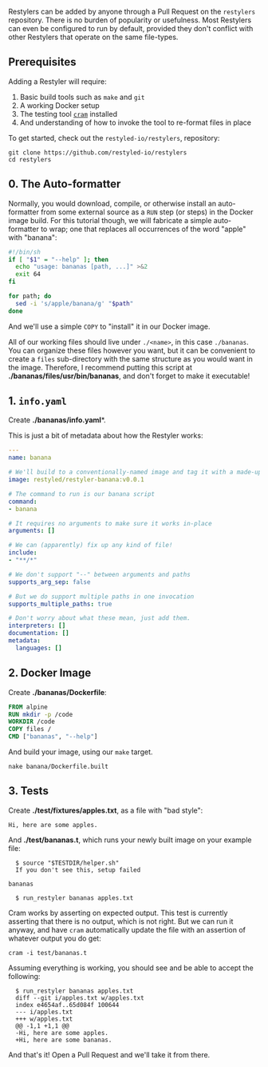 Restylers can be added by anyone through a Pull Request on the `restylers` repository. There is no burden of popularity or usefulness. Most Restylers can even be configured to run by default, provided they don't conflict with other Restylers that operate on the same file-types.

## Prerequisites

Adding a Restyler will require:

1. Basic build tools such as `make` and `git`
1. A working Docker setup
1. The testing tool [`cram`](https://bitheap.org/cram/) installed
1. And understanding of how to invoke the tool to re-format files in place

To get started, check out the `restyled-io/restylers`, repository:

```console
git clone https://github.com/restyled-io/restylers
cd restylers
```

## 0. The Auto-formatter

Normally, you would download, compile, or otherwise install an auto-formatter from some external source as a `RUN` step (or steps) in the Docker image build. For this tutorial though, we will fabricate a simple auto-formatter to wrap; one that replaces all occurrences of the word "apple" with "banana":

```sh
#!/bin/sh
if [ "$1" = "--help" ]; then
  echo "usage: bananas [path, ...]" >&2
  exit 64
fi

for path; do
  sed -i 's/apple/banana/g' "$path"
done
```

And we'll use a simple `COPY` to "install" it in our Docker image.

All of our working files should live under `./<name>`, in this case `./bananas`. You can organize these files however you want, but it can be convenient to create a `files` sub-directory with the same structure as you would want in the image. Therefore, I recommend putting this script at **./bananas/files/usr/bin/bananas**, and don't forget to make it executable!

## 1. `info.yaml`

Create **./bananas/info.yaml***.

This is just a bit of metadata about how the Restyler works:

```yaml
---
name: banana

# We'll build to a conventionally-named image and tag it with a made-up version
image: restyled/restyler-banana:v0.0.1

# The command to run is our banana script
command:
- banana

# It requires no arguments to make sure it works in-place
arguments: []

# We can (apparently) fix up any kind of file!
include:
- "**/*"

# We don't support "--" between arguments and paths
supports_arg_sep: false

# But we do support multiple paths in one invocation
supports_multiple_paths: true

# Don't worry about what these mean, just add them.
interpreters: []
documentation: []
metadata:
  languages: []
```

## 2. Docker Image

Create **./bananas/Dockerfile**:

```dockerfile
FROM alpine
RUN mkdir -p /code
WORKDIR /code
COPY files /
CMD ["bananas", "--help"]
```

And build your image, using our `make` target.

```console
nake banana/Dockerfile.built
```

## 3. Tests

Create **./test/fixtures/apples.txt**, as a file with "bad style":

```
Hi, here are some apples.
```

And **./test/bananas.t**, which runs your newly built image on your example file:

```cram
  $ source "$TESTDIR/helper.sh"
  If you don't see this, setup failed

bananas

  $ run_restyler bananas apples.txt
```

Cram works by asserting on expected output. This test is currently asserting that there is no output, which is not right. But we can run it anyway, and have `cram` automatically update the file with an assertion of whatever output you do get:

```console
cram -i test/bananas.t
```

Assuming everything is working, you should see and be able to accept the following:

```
  $ run_restyler bananas apples.txt
  diff --git i/apples.txt w/apples.txt
  index e4654af..65d084f 100644
  --- i/apples.txt
  +++ w/apples.txt
  @@ -1,1 +1,1 @@
  -Hi, here are some apples.
  +Hi, here are some bananas.
```

And that's it! Open a Pull Request and we'll take it from there.